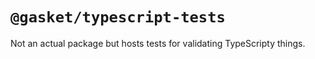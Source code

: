 # `@gasket/typescript-tests`

Not an actual package but hosts tests for validating TypeScripty things.
